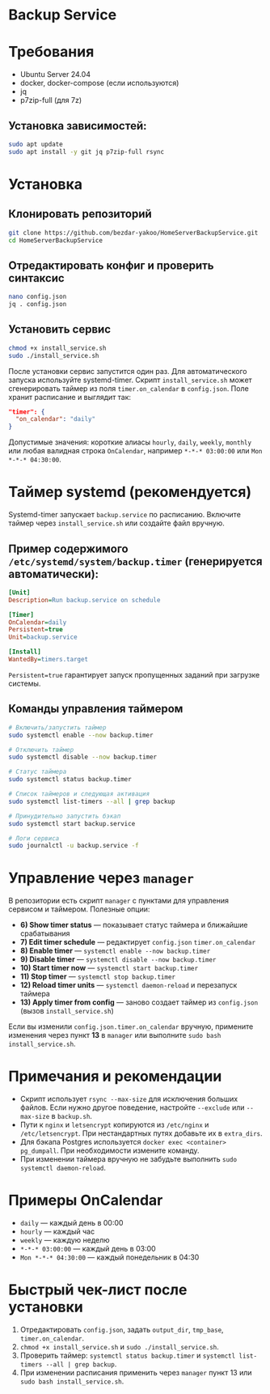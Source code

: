 # Backup Service

# Требования

* Ubuntu Server 24.04
* docker, docker-compose (если используются)
* jq
* p7zip-full (для 7z)

## Установка зависимостей:

```bash
sudo apt update
sudo apt install -y git jq p7zip-full rsync
```

# Установка

## Клонировать репозиторий

```bash
git clone https://github.com/bezdar-yakoo/HomeServerBackupService.git
cd HomeServerBackupService
```

## Отредактировать конфиг и проверить синтаксис

```bash
nano config.json
jq . config.json
```

## Установить сервис

```bash
chmod +x install_service.sh
sudo ./install_service.sh
```

После установки сервис запустится один раз. Для автоматического запуска используйте systemd-timer. Скрипт `install_service.sh` может сгенерировать таймер из поля `timer.on_calendar` в `config.json`. Поле хранит расписание и выглядит так:

```json
"timer": {
  "on_calendar": "daily"
}
```

Допустимые значения: короткие алиасы `hourly`, `daily`, `weekly`, `monthly` или любая валидная строка `OnCalendar`, например `*-*-* 03:00:00` или `Mon *-*-* 04:30:00`.

# Таймер systemd (рекомендуется)

Systemd-timer запускает `backup.service` по расписанию. Включите таймер через `install_service.sh` или создайте файл вручную.

## Пример содержимого `/etc/systemd/system/backup.timer` (генерируется автоматически):

```ini
[Unit]
Description=Run backup.service on schedule

[Timer]
OnCalendar=daily
Persistent=true
Unit=backup.service

[Install]
WantedBy=timers.target
```

`Persistent=true` гарантирует запуск пропущенных заданий при загрузке системы.

## Команды управления таймером

```bash
# Включить/запустить таймер
sudo systemctl enable --now backup.timer

# Отключить таймер
sudo systemctl disable --now backup.timer

# Статус таймера
sudo systemctl status backup.timer

# Список таймеров и следующая активация
sudo systemctl list-timers --all | grep backup

# Принудительно запустить бэкап
sudo systemctl start backup.service

# Логи сервиса
sudo journalctl -u backup.service -f
```

# Управление через `manager`

В репозитории есть скрипт `manager` с пунктами для управления сервисом и таймером. Полезные опции:

* **6) Show timer status** — показывает статус таймера и ближайшие срабатывания
* **7) Edit timer schedule** — редактирует `config.json` `timer.on_calendar`
* **8) Enable timer** — `systemctl enable --now backup.timer`
* **9) Disable timer** — `systemctl disable --now backup.timer`
* **10) Start timer now** — `systemctl start backup.timer`
* **11) Stop timer** — `systemctl stop backup.timer`
* **12) Reload timer units** — `systemctl daemon-reload` и перезапуск таймера
* **13) Apply timer from config** — заново создает таймер из `config.json` (вызов `install_service.sh`)

Если вы изменили `config.json.timer.on_calendar` вручную, примените изменения через пункт **13** в `manager` или выполните `sudo bash install_service.sh`.

# Примечания и рекомендации

* Скрипт использует `rsync --max-size` для исключения больших файлов. Если нужно другое поведение, настройте `--exclude` или `--max-size` в `backup.sh`.
* Пути к `nginx` и `letsencrypt` копируются из `/etc/nginx` и `/etc/letsencrypt`. При нестандартных путях добавьте их в `extra_dirs`.
* Для бэкапа Postgres используется `docker exec <container> pg_dumpall`. При необходимости измените команду.
* При изменении таймера вручную не забудьте выполнить `sudo systemctl daemon-reload`.

# Примеры OnCalendar

* `daily` — каждый день в 00:00
* `hourly` — каждый час
* `weekly` — каждую неделю
* `*-*-* 03:00:00` — каждый день в 03:00
* `Mon *-*-* 04:30:00` — каждый понедельник в 04:30

# Быстрый чек-лист после установки

1. Отредактировать `config.json`, задать `output_dir`, `tmp_base`, `timer.on_calendar`.
2. `chmod +x install_service.sh` и `sudo ./install_service.sh`.
3. Проверить таймер: `systemctl status backup.timer` и `systemctl list-timers --all | grep backup`.
4. При изменении расписания применить через `manager` пункт 13 или `sudo bash install_service.sh`.
